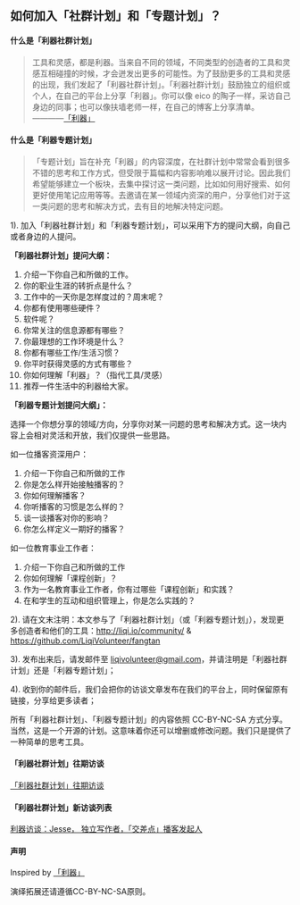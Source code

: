 ## 如何加入「社群计划」和「专题计划」？

#### 什么是「利器社群计划」

> 工具和灵感，都是利器。当来自不同的领域，不同类型的创造者的工具和灵感互相碰撞的时候，才会迸发出更多的可能性。为了鼓励更多的工具和灵感的出现，我们发起了「利器社群计划」。「利器社群计划」鼓励独立的组织或个人，在自己的平台上分享「利器」。你可以像 eico 的陶子一样，采访自己身边的同事；也可以像扶墙老师一样，在自己的博客上分享清单。 ————[「利器」](http://liqi.io/community/)

#### 什么是「利器专题计划」

> 「专题计划」旨在补充「利器」的内容深度，在社群计划中常常会看到很多不错的思考和工作方式，但受限于篇幅和内容影响难以展开讨论。因此我们希望能够建立一个板块，去集中探讨这一类问题，比如如何用好搜索、如何更好使用笔记应用等等。去邀请在某一领域内资深的用户，分享他们对于这一类问题的思考和解决方式，去有目的地解决特定问题。

1). 加入「利器社群计划」和「利器专题计划」，可以采用下方的提问大纲，向自己或者身边的人提问。


**「利器社群计划」提问大纲：**

1. 介绍一下你自己和所做的工作。
2. 你的职业生涯的转折点是什么？
3. 工作中的一天你是怎样度过的？周末呢？
4. 你都有使用哪些硬件？
5. 软件呢？
6. 你常关注的信息源都有哪些？
7. 你最理想的工作环境是什么？
8. 你都有哪些工作/生活习惯？
9. 你平时获得灵感的方式有哪些？
10. 你如何理解「利器」？（指代工具/灵感）
11. 推荐一件生活中的利器给大家。


**「利器专题计划提问大纲」：**

选择一个你想分享的领域/方向，分享你对某一问题的思考和解决方式。这一块内容上会相对灵活和开放，我们仅提供一些思路。

如一位播客资深用户：

1. 介绍一下你自己和所做的工作
2. 你是怎么样开始接触播客的？
3. 你如何理解播客？
4. 你听播客的习惯是怎么样的？
5. 谈一谈播客对你的影响？
6. 你怎么样定义一期好的播客？

如一位教育事业工作者：

1. 介绍一下你自己和所做的工作
2. 你如何理解「课程创新」？
3. 作为一名教育事业工作者，你有过哪些「课程创新」和实践？
4. 在和学生的互动和组织管理上，你是怎么实践的？


2). 请在文末注明：本文参与了「利器社群计划」（或「利器专题计划」），发现更多创造者和他们的工具：http://liqi.io/community/ & https://github.com/LiqiVolunteer/fangtan


3). 发布出来后，请发邮件至 liqivolunteer@gmail.com，并请注明是「利器社群计划」还是「利器专题计划」；


4). 收到你的邮件后，我们会把你的访谈文章发布在我们的平台上，同时保留原有链接，分享给更多读者；


所有「利器社群计划」、「利器专题计划」的内容依照 CC-BY-NC-SA 方式分享。当然，这是一个开源的计划。这意味着你还可以增删或修改问题。我们只是提供了一种简单的思考工具。

#### 「利器社群计划」往期访谈

[「利器社群计划」往期访谈](http://liqi.io/creators/)

#### 「利器社群计划」新访谈列表

[利器访谈：Jesse， 独立写作者，「交差点」播客发起人](https://mp.weixin.qq.com/s/ZVe68N--TJ5H405pt8eZaA)

#### 声明

Inspired by [「利器」](http://liqi.io/community/) 

演绎拓展还请遵循CC-BY-NC-SA原则。